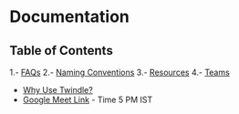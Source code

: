 # Documentation

## Table of Contents

1.- [FAQs](/docs/FAQ.md)
2.- [Naming Conventions](/docs/NAMING-CONVENTIONS.md)
3.- [Resources](/docs/RESOURCES.md)
4.- [Teams](/docs/TEAM.md)
- [Why Use Twindle?](/docs/TWINDLE.md)
- [Google Meet Link](https://meet.google.com/gna-hvym-tfj) - Time 5 PM IST
